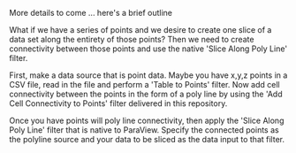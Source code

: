 More details to come ... here's a brief outline

<!--- TODO --->

What if we have a series of points and we desire to create one slice of a data set along the entirety of those points? Then we need to create connectivity between those points and use the native 'Slice Along Poly Line' filter.

First, make a data source that is point data. Maybe you have x,y,z points in a CSV file, read in the file and perform a 'Table to Points' filter. Now add cell connectivity between the points in the form of a poly line by using the 'Add Cell Connectivity to Points' filter delivered in this repository.

Once you have points will poly line connectivity, then apply the 'Slice Along Poly Line' filter that is native to ParaView. Specify the connected points as the polyline source and your data to be sliced as the data input to that filter.
